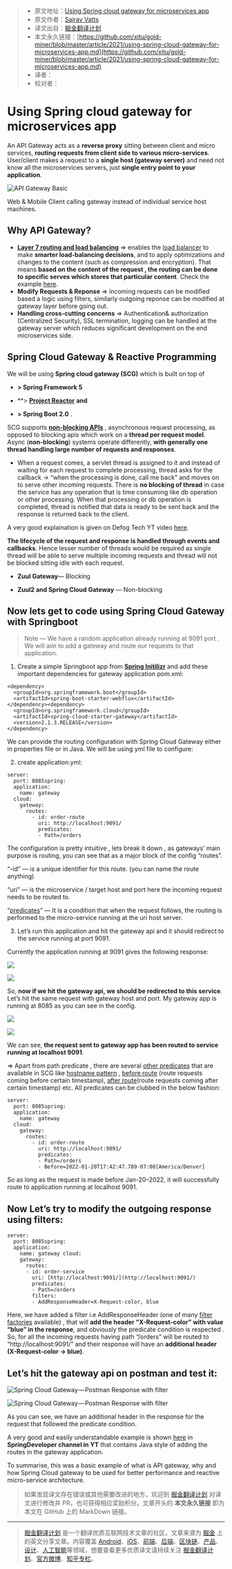 > * 原文地址：[Using Spring cloud gateway for microservices app](https://sairavvatts.medium.com/using-spring-cloud-gateway-for-microservices-app-40985e8351)
> * 原文作者：[Sairav Vatts](https://sairavvatts.medium.com/)
> * 译文出自：[掘金翻译计划](https://github.com/xitu/gold-miner)
> * 本文永久链接：[https://github.com/xitu/gold-miner/blob/master/article/2021/using-spring-cloud-gateway-for-microservices-app.md](https://github.com/xitu/gold-miner/blob/master/article/2021/using-spring-cloud-gateway-for-microservices-app.md)
> * 译者：
> * 校对者：

# Using Spring cloud gateway for microservices app

An API Gateway acts as a **reverse proxy** sitting between client and micro services, **routing requests from client side to various micro-services**. User/client makes a request to a **single host (gateway server)** and need not know all the microservices servers, just **single entry point to your application**.

![API Gateway Basic](https://miro.medium.com/max/1106/1*eC8sTN553I4wPpGDo_L4gg.png)

Web & Mobile Client calling gateway instead of individual service host machines.

## Why API Gateway?

* [**Layer 7 routing and load balancing**](https://www.nginx.com/resources/glossary/layer-7-load-balancing/) =\> enables the [load balancer](https://www.nginx.com/resources/glossary/load-balancing/) to make **smarter load‑balancing decisions**, and to apply optimizations and changes to the content (such as compression and encryption). That means **based on the content of the request , the routing can be done to specific serves which stores that particular content**. Check the example [here](https://www.nginx.com/resources/glossary/layer-7-load-balancing/).
* **Modify Requests & Reponse** =\> incoming requests can be modified based a logic using filters, similarly outgoing reponse can be modified at gateway layer before going out.
* **Handling cross-cutting concerns** =\> Authentication& authorization (Centralized Security), SSL termination, logging can be handled at the gateway server which reduces significant development on the end microservices side.

## Spring Cloud Gateway & Reactive Programming

We will be using **Spring cloud gateway (**SCG**)** which is built on top of

- **\> Spring Framework 5**

- **\> [**Project Reactor**](https://projectreactor.io/) **and**

- **\> Spring Boot 2.0** .

SCG supports [**non-blocking APIs**](https://stackoverflow.com/a/56806022/3820753)  , asynchronous request processing, as opposed to blocking apis which work on a **thread per request model**. Async (**non-blocking**) systems operate differently, **with generally one thread handling large number of requests and responses**.

* When a request comes, a servlet thread is assigned to it and instead of waiting for each request to complete processing, thread asks for the callback → “when the processing is done, call me back“ and moves on to serve other incoming requests. There is **no blocking of thread** in case the service has any operation that is time consuming like db operation or other processing. When that processing or db operation is completed, thread is notified that data is ready to be sent back and the response is returned back to the client.

A very good explaination is given on Defog Tech YT video [here](https://youtu.be/M3jNn3HMeWg?t=182).

**The lifecycle of the request and response is handled through events and callbacks**. Hence lesser number of threads would be required as single thread will be able to serve multiple incoming requests and thread will not be blocked sitting idle with each request.

- **Zuul Gateway**— Blocking

- **Zuul2 and Spring Cloud Gateway** — Non-blocking

## Now lets get to code using Spring Cloud Gateway with Springboot

> Note — We have a random application already running at 9091 port . We will aim to add a gateway and route our requests to that application.

1. Create a simple Springboot app from [**Spring Initilizr**](https://start.spring.io/) and add these important dependencies for gateway application pom.xml:

```
<dependency>    
  <groupId>org.springframework.boot</groupId>  
  <artifactId>spring-boot-starter-webflux</artifactId>  
</dependency><dependency>  
  <groupId>org.springframework.cloud</groupId>  
  <artifactId>spring-cloud-starter-gateway</artifactId>         
  <version>2.1.3.RELEASE</version>  
</dependency>
```

We can provide the routing configuration with Spring Cloud Gateway either in properties file or in Java. We will be using yml file to configure:

2. create application.yml:

```
server:  
  port: 8085spring:  
  application:  
    name: gateway     
  cloud:       
    gateway:         
      routes:         
        - id: order-route          
          uri: http://localhost:9091/  
          predicates:                                                                
          - Path=/orders
```

The configuration is pretty intuitive , lets break it down , as gateways’ main purpose is routing, you can see that as a major block of the config “routes”.

“-id” — is a unique identifier for this route. (you can name the route anything)

“uri” — is the microservice / target host and port here the incoming request needs to be routed to.

“[predicates](https://cloud.spring.io/spring-cloud-gateway/reference/html/#gateway-request-predicates-factories)” — It is a condition that when the request follows, the routing is performed to the micro-service running at the uri host server.

3. Let’s run this application and hit the gateway api and it should redirect to the service running at port 9091.

Currently the application running at 9091 gives the following response:

![](https://miro.medium.com/max/60/1*XSn2FBqIR_B5jYgmxSS6RA.png?q=20)

![](https://miro.medium.com/max/2740/1*XSn2FBqIR_B5jYgmxSS6RA.png)

So, **now if we hit the gateway api, we should be redirected to this service**. Let’s hit the same request with gateway host and port. My gateway app is running at 8085 as you can see in the config.

![](https://miro.medium.com/max/60/1*CtL5gwmxOjkM8msNaWFnWQ.png?q=20)

![](https://miro.medium.com/max/2748/1*CtL5gwmxOjkM8msNaWFnWQ.png)

We can see, **the request sent to gateway app has been routed to service running at localhost 9091**.

=\> Apart from path predicate , there are several [other predicates](https://cloud.spring.io/spring-cloud-gateway/reference/html/#gateway-request-predicates-factories) that are available in SCG like [hostname pattern](https://cloud.spring.io/spring-cloud-gateway/reference/html/#the-host-route-predicate-factory) , [before route](https://cloud.spring.io/spring-cloud-gateway/reference/html/#the-before-route-predicate-factory) (route requests coming before certain timestamp), [after route](https://cloud.spring.io/spring-cloud-gateway/reference/html/#the-after-route-predicate-factory)(route requests coming after certain timestamp) etc. All predicates can be clubbed in the below fashion:

```
server:  
  port: 8085spring:  
  application:  
    name: gateway     
  cloud:       
    gateway:         
      routes:         
        - id: order-route          
          uri: http://localhost:9091/  
          predicates:                                                                
          - Path=/orders  
          - Before=2022-01-20T17:42:47.789-07:00[America/Denver]
```

So as long as the request is made before Jan-20–2022, it will successfully route to application running at localhost 9091.

## Now Let’s try to modify the outgoing response using filters:

```
server:  
  port: 8085spring:  
  application:  
    name: gateway cloud:  
    gateway:  
      routes:  
      - id: order-service  
        uri: [http://localhost:9091/](http://localhost:9091/)  
        predicates:  
        - Path=/orders  
        filters:  
        - AddResponseHeader=X-Request-color, blue
```

Here, we have added a filter i.e AddResponseHeader (one of many [filter factories](https://cloud.spring.io/spring-cloud-gateway/reference/html/#gatewayfilter-factories) available) , that will **add the header “X-Request-color” with value “blue” in the response**, and obviously the predicate condition is respected . So, for all the incoming requests having path “/orders” will be routed to “http://localhost:9091/” and their response will have an **additional header (X-Request-color -> blue)**.

## Let’s hit the gateway api on postman and test it:

![Spring Cloud Gateway — Postman Response with filter](https://miro.medium.com/max/60/1*viJfGCzHXiylRzFQjN-9CQ.png?q=20)

![Spring Cloud Gateway — Postman Response with filter](https://miro.medium.com/max/2736/1*viJfGCzHXiylRzFQjN-9CQ.png)

As you can see, we have an additional header in the response for the request that followed the predicate condition.

A very good and easily understandable example is shown [here](https://youtu.be/puIJ1Mn9_LE?t=753) in **SpringDeveloper channel in YT** that contains Java style of adding the routes in the gateway application.

To summarise, this was a basic example of what is API gateway, why and how Spring Cloud gateway to be used for better performance and reactive micro-service architecture.

> 如果发现译文存在错误或其他需要改进的地方，欢迎到 [掘金翻译计划](https://github.com/xitu/gold-miner) 对译文进行修改并 PR，也可获得相应奖励积分。文章开头的 **本文永久链接** 即为本文在 GitHub 上的 MarkDown 链接。

---

> [掘金翻译计划](https://github.com/xitu/gold-miner) 是一个翻译优质互联网技术文章的社区，文章来源为 [掘金](https://juejin.im) 上的英文分享文章。内容覆盖 [Android](https://github.com/xitu/gold-miner#android)、[iOS](https://github.com/xitu/gold-miner#ios)、[前端](https://github.com/xitu/gold-miner#前端)、[后端](https://github.com/xitu/gold-miner#后端)、[区块链](https://github.com/xitu/gold-miner#区块链)、[产品](https://github.com/xitu/gold-miner#产品)、[设计](https://github.com/xitu/gold-miner#设计)、[人工智能](https://github.com/xitu/gold-miner#人工智能)等领域，想要查看更多优质译文请持续关注 [掘金翻译计划](https://github.com/xitu/gold-miner)、[官方微博](http://weibo.com/juejinfanyi)、[知乎专栏](https://zhuanlan.zhihu.com/juejinfanyi)。
